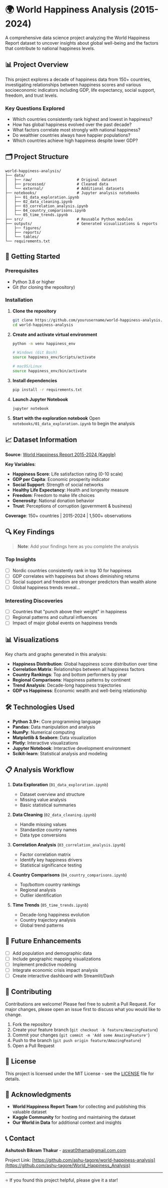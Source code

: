 # 🌍 World Happiness Analysis (2015-2024)

A comprehensive data science project analyzing the World Happiness Report dataset to uncover insights about global well-being and the factors that contribute to national happiness levels.

## 📊 Project Overview

This project explores a decade of happiness data from 150+ countries, investigating relationships between happiness scores and various socioeconomic indicators including GDP, life expectancy, social support, freedom, and trust levels.

### Key Questions Explored
- Which countries consistently rank highest and lowest in happiness?
- How has global happiness evolved over the past decade?
- What factors correlate most strongly with national happiness?
- Do wealthier countries always have happier populations?
- Which countries achieve high happiness despite lower GDP?

## 🗂️ Project Structure

```
world-happiness-analysis/
├── data/
│   ├── raw/                    # Original dataset
│   ├── processed/              # Cleaned data
│   └── external/               # Additional datasets
├── notebooks/                  # Jupyter analysis notebooks
│   ├── 01_data_exploration.ipynb
│   ├── 02_data_cleaning.ipynb
│   ├── 03_correlation_analysis.ipynb
│   ├── 04_country_comparisons.ipynb
│   └── 05_time_trends.ipynb
├── src/                        # Reusable Python modules
├── outputs/                    # Generated visualizations & reports
│   ├── figures/
│   ├── reports/
│   └── tables/
└── requirements.txt
```

## 🚀 Getting Started

### Prerequisites
- Python 3.8 or higher
- Git (for cloning the repository)

### Installation

1. **Clone the repository**
   ```bash
   git clone https://github.com/yourusername/world-happiness-analysis.git
   cd world-happiness-analysis
   ```

2. **Create and activate virtual environment**
   ```bash
   python -m venv happiness_env

   # Windows (Git Bash)
   source happiness_env/Scripts/activate

   # macOS/Linux
   source happiness_env/bin/activate
   ```

3. **Install dependencies**
   ```bash
   pip install -r requirements.txt
   ```

4. **Launch Jupyter Notebook**
   ```bash
   jupyter notebook
   ```

5. **Start with the exploration notebook**
   Open `notebooks/01_data_exploration.ipynb` to begin the analysis

## 📈 Dataset Information

**Source**: [World Happiness Report 2015-2024 (Kaggle)](https://www.kaggle.com/datasets/yadiraespinoza/world-happiness-2015-2024)

**Key Variables**:
- **Happiness Score**: Life satisfaction rating (0-10 scale)
- **GDP per Capita**: Economic prosperity indicator
- **Social Support**: Strength of social networks
- **Healthy Life Expectancy**: Health and longevity measure
- **Freedom**: Freedom to make life choices
- **Generosity**: National donation behavior
- **Trust**: Perceptions of corruption (government & business)

**Coverage**: 150+ countries | 2015-2024 | 1,500+ observations

## 🔍 Key Findings

> **Note**: Add your findings here as you complete the analysis

### Top Insights
- [ ] Nordic countries consistently rank in top 10 for happiness
- [ ] GDP correlates with happiness but shows diminishing returns
- [ ] Social support and freedom are stronger predictors than wealth alone
- [ ] Global happiness trends reveal...

### Interesting Discoveries
- [ ] Countries that "punch above their weight" in happiness
- [ ] Regional patterns and cultural influences
- [ ] Impact of major global events on happiness trends

## 📊 Visualizations

Key charts and graphs generated in this analysis:

- **Happiness Distribution**: Global happiness score distribution over time
- **Correlation Matrix**: Relationships between all happiness factors
- **Country Rankings**: Top and bottom performers by year
- **Regional Comparisons**: Happiness patterns by continent
- **Trend Analysis**: Decade-long happiness trajectories
- **GDP vs Happiness**: Economic wealth and well-being relationship

## 🛠️ Technologies Used

- **Python 3.9+**: Core programming language
- **Pandas**: Data manipulation and analysis
- **NumPy**: Numerical computing
- **Matplotlib & Seaborn**: Data visualization
- **Plotly**: Interactive visualizations
- **Jupyter Notebook**: Interactive development environment
- **Scikit-learn**: Statistical analysis and modeling

## 📋 Analysis Workflow

1. **Data Exploration** (`01_data_exploration.ipynb`)
   - Dataset overview and structure
   - Missing value analysis
   - Basic statistical summaries

2. **Data Cleaning** (`02_data_cleaning.ipynb`)
   - Handle missing values
   - Standardize country names
   - Data type conversions

3. **Correlation Analysis** (`03_correlation_analysis.ipynb`)
   - Factor correlation matrix
   - Identify key happiness drivers
   - Statistical significance testing

4. **Country Comparisons** (`04_country_comparisons.ipynb`)
   - Top/bottom country rankings
   - Regional analysis
   - Outlier identification

5. **Time Trends** (`05_time_trends.ipynb`)
   - Decade-long happiness evolution
   - Country trajectory analysis
   - Global trend patterns

## 🔮 Future Enhancements

- [ ] Add population and demographic data
- [ ] Include geographic mapping visualizations
- [ ] Implement predictive modeling
- [ ] Integrate economic crisis impact analysis
- [ ] Create interactive dashboard with Streamlit/Dash

## 🤝 Contributing

Contributions are welcome! Please feel free to submit a Pull Request. For major changes, please open an issue first to discuss what you would like to change.

1. Fork the repository
2. Create your feature branch (`git checkout -b feature/AmazingFeature`)
3. Commit your changes (`git commit -m 'Add some AmazingFeature'`)
4. Push to the branch (`git push origin feature/AmazingFeature`)
5. Open a Pull Request

## 📄 License

This project is licensed under the MIT License - see the [LICENSE](LICENSE) file for details.

## 🙏 Acknowledgments

- **World Happiness Report Team** for collecting and publishing this valuable dataset
- **Kaggle Community** for hosting and maintaining the dataset
- **Our World in Data** for additional context and insights

## 📞 Contact

**Ashutosh Bikram Thakur** -  aswat0thama@gmail.com.com

Project Link: [https://github.com/ashu-tagore/world-happiness-analysis](https://github.com/ashu-tagore/World_Happiness_Analysis)

---

⭐ If you found this project helpful, please give it a star!
